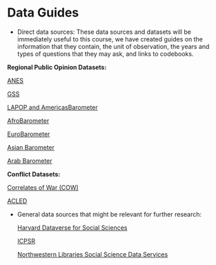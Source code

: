 # Data Guides

- Direct data sources: These data sources and datasets will be immediately useful to this course, we have created guides on the information that they contain, the unit of observation, the years and types of questions that they may ask, and links to codebooks. 

**Regional Public Opinion Datasets:** 

  [ANES](data_guide/anes_guide/README.md)
  
  [GSS](/gss_guide/README.md)
  
  [LAPOP and AmericasBarometer](/lapop_guide/README.md) 
  
  [AfroBarometer](/afrobarometer_guide/README.md) 
  
  [EuroBarometer](/eurobarometer_guide/README.md)
  
  [Asian Barometer](/asianbarometer_guide/README.md)
  
  [Arab Barometer](/arabbarometer_guide/README.md) 
 
 **Conflict Datasets:** 
 
  [Correlates of War (COW)](/cow_guide/README.md) 
  
  [ACLED](/acled_guide/README.md) 
  
  

- General data sources that might be relevant for further research: 

  [Harvard Dataverse for Social Sciences](https://dataverse.harvard.edu/dataverse/harvard?q=&fq0=subject_ss%3A%22Social%20Sciences%22&types=dataverses%3Adatasets&sort=dateSort&order=desc) 
  
  [ICPSR](https://www.icpsr.umich.edu/web/pages/ICPSR/index.html) 
  
  [Northwestern Libraries Social Science Data Services](https://libguides.northwestern.edu/c.php?g=114894&p=749250) 
  
